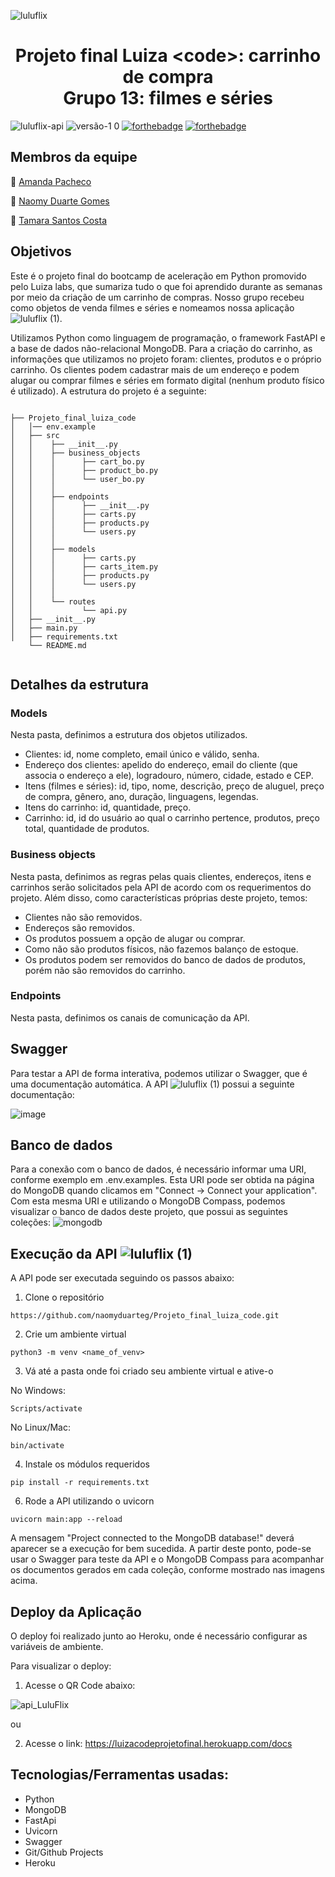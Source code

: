 ![luluflix](https://user-images.githubusercontent.com/73078250/195168917-cd8de02a-777c-4d0b-82f8-2d42a8b0d27a.png)

<h1 align='center'> Projeto final Luiza &lt;code&gt;: carrinho de compra <br> Grupo 13: filmes e séries </h1>

![luluflix-api](https://user-images.githubusercontent.com/73078250/195190270-a51615cc-37dd-4021-850e-ab44499aad35.svg)
![versão-1 0](https://user-images.githubusercontent.com/73078250/195189793-cc7802c8-3c9a-4222-939d-7154fb6fc4bf.svg)
[![forthebadge](https://forthebadge.com/images/badges/it-works-why.svg)](https://forthebadge.com)
[![forthebadge](https://forthebadge.com/images/badges/made-with-python.svg)](https://forthebadge.com)


## Membros da equipe
:star2: <a href="https://www.linkedin.com/in/amandapq/"> Amanda Pacheco</a>

:star2: <a href="https://www.linkedin.com/in/naomyduarteg/"> Naomy Duarte Gomes</a>

:star2: <a href="https://www.linkedin.com/in/tamaradscosta/">Tamara Santos Costa</a>


## Objetivos

Este é o projeto final do bootcamp de aceleração em Python promovido pelo Luiza labs, que sumariza tudo o que foi aprendido durante as semanas por meio da criação de um carrinho de compras. Nosso grupo recebeu como objetos de venda filmes e séries e nomeamos nossa aplicação ![luluflix (1)](https://user-images.githubusercontent.com/73078250/195190456-941ad59c-ca69-4e47-89d6-f7060299cba7.svg).

Utilizamos Python como linguagem de programação, o framework FastAPI e a base de dados não-relacional MongoDB. 
Para a criação do carrinho, as informações que utilizamos no projeto foram: clientes, produtos e o próprio carrinho. Os clientes podem cadastrar mais de um endereço e podem alugar ou comprar filmes e séries em formato digital (nenhum produto físico é utilizado). 
A estrutura do projeto é a seguinte:

<pre>
<code>
├── Projeto_final_luiza_code
│   │── env.example
│   ├── src
│   │    ├── __init__.py
│   │    ├── business_objects
│   │    │      ├── cart_bo.py
│   │    │      ├── product_bo.py
│   │    │      └── user_bo.py
│   │    │
│   │    ├── endpoints
│   │    │      ├── __init__.py
│   │    │      ├── carts.py
│   │    │      ├── products.py
│   │    │      └── users.py
│   │    │
│   │    ├── models
│   │    │      ├── carts.py
│   │    │      ├── carts_item.py
│   │    │      ├── products.py
│   │    │      └── users.py
│   │    │
│   │    └── routes
│   │           └── api.py
│   ├── __init__.py
│   ├── main.py
│   ├── requirements.txt
    └── README.md
 </code>
</pre>

## Detalhes da estrutura

### Models
Nesta pasta, definimos a estrutura dos objetos utilizados.
- Clientes: id, nome completo, email único e válido, senha.
- Endereço dos clientes: apelido do endereço, email do cliente (que associa o endereço a ele), logradouro, número, cidade, estado e CEP.
- Itens (filmes e séries): id, tipo, nome, descrição, preço de aluguel, preço de compra, gênero, ano, duração, linguagens, legendas.
- Itens do carrinho: id, quantidade, preço.
- Carrinho: id, id do usuário ao qual o carrinho pertence, produtos, preço total, quantidade de produtos.

### Business objects
Nesta pasta, definimos as regras pelas quais clientes, endereços, itens e carrinhos serão solicitados pela API de acordo com os requerimentos do projeto. Além disso, como características próprias deste projeto, temos:
- Clientes não são removidos.
- Endereços são removidos.
- Os produtos possuem a opção de alugar ou comprar.
- Como não são produtos físicos, não fazemos balanço de estoque.
- Os produtos podem ser removidos do banco de dados de produtos, porém não são removidos do carrinho. 


### Endpoints
Nesta pasta, definimos os canais de comunicação da API.

## Swagger
Para testar a API de forma interativa, podemos utilizar o Swagger, que é uma documentação automática. A API ![luluflix (1)](https://user-images.githubusercontent.com/73078250/195190456-941ad59c-ca69-4e47-89d6-f7060299cba7.svg) possui a seguinte documentação:

![image](https://user-images.githubusercontent.com/73078250/195345570-bb539dd8-9136-458a-8240-3703f21511be.png)

## Banco de dados
Para a conexão com o banco de dados, é necessário informar uma URI, conforme exemplo em .env.examples. Esta URI pode ser obtida na página do MongoDB quando clicamos em "Connect -> Connect your application". Com esta mesma URI e utilizando o MongoDB Compass, podemos visualizar o banco de dados deste projeto, que possui as seguintes coleções:
![mongodb](https://user-images.githubusercontent.com/73078250/195186801-d12a0243-c25d-4c97-adde-09fe30ea2198.png)

## Execução da API ![luluflix (1)](https://user-images.githubusercontent.com/73078250/195190456-941ad59c-ca69-4e47-89d6-f7060299cba7.svg)
A API pode ser executada seguindo os passos abaixo:
1. Clone o repositório

```
https://github.com/naomyduarteg/Projeto_final_luiza_code.git
```
2. Crie um ambiente virtual

```
python3 -m venv <name_of_venv>
```
3. Vá até a pasta onde foi criado seu ambiente virtual e ative-o

No Windows:
```
Scripts/activate
```
No Linux/Mac:
```
bin/activate
```
4. Instale os módulos requeridos

```
pip install -r requirements.txt
```

6. Rode a API utilizando o uvicorn

```
uvicorn main:app --reload
```

A mensagem "Project connected to the MongoDB database!" deverá aparecer se a execução for bem sucedida. A partir deste ponto, pode-se usar o Swagger para teste da API e o MongoDB Compass para acompanhar os documentos gerados em cada coleção, conforme mostrado nas imagens acima.

## Deploy da Aplicação
O deploy foi realizado junto ao Heroku, onde é necessário configurar as variáveis de ambiente.

Para visualizar o deploy:

1) Acesse o QR Code abaixo:


![api_LuluFlix](https://user-images.githubusercontent.com/75817559/195410406-af5daf6d-7ade-4309-9659-f52bc75492f3.png)



ou


2) Acesse o link: https://luizacodeprojetofinal.herokuapp.com/docs


## Tecnologias/Ferramentas usadas:
* Python
* MongoDB
* FastApi
* Uvicorn
* Swagger
* Git/Github Projects
* Heroku

